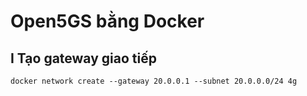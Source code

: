# Open5GS bằng Docker

## I Tạo gateway giao tiếp

```
docker network create --gateway 20.0.0.1 --subnet 20.0.0.0/24 4g
```
